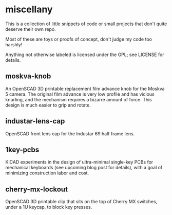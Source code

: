 miscellany
==========

This is a collection of little snippets of code or small projects that don't quite deserve their own repo.

Most of these are toys or proofs of concept, don't judge my code too harshly!

Anything not otherwise labeled is licensed under the GPL; see LICENSE for details.

moskva-knob
-----------
An OpenSCAD 3D printable replacement film advance knob for the Moskva 5 camera.  The original film advance is very low profile and has vicious knurling, and the mechanism requires a bizarre amount of force.  This design is much easier to grip and rotate.

industar-lens-cap
-----------------
OpenSCAD front lens cap for the Industar 69 half frame lens.

1key-pcbs
---------
KiCAD experiments in the design of ultra-minimal single-key PCBs for mechanical keyboards (see upcoming blog post for details), with a goal of minimizing construction labor and cost.

cherry-mx-lockout
-----------------
OpenSCAD 3D printable clip that sits on the top of Cherry MX switches, under a 1U keycap, to block key presses.

